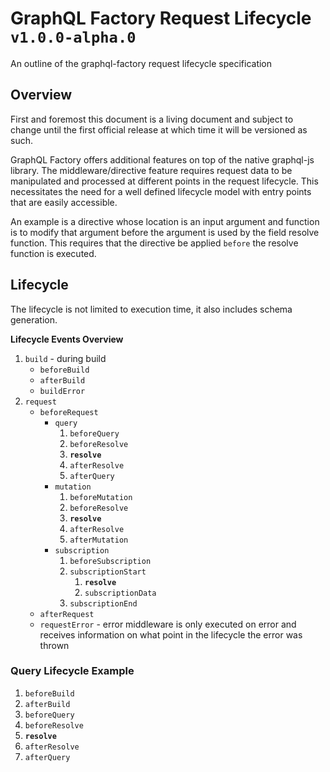 # GraphQL Factory Request Lifecycle `v1.0.0-alpha.0`

An outline of the graphql-factory request lifecycle specification

## Overview

First and foremost this document is a living document and subject to change until
the first official release at which time it will be versioned as such.

GraphQL Factory offers additional features on top of the native graphql-js library. 
The middleware/directive feature requires request data to be manipulated and processed
at different points in the request lifecycle. This necessitates the need for a well defined
lifecycle model with entry points that are easily accessible.

An example is a directive whose location is an input argument and function is to modify that
argument before the argument is used by the field resolve function. This requires that the
directive be applied `before` the resolve function is executed.

## Lifecycle

The lifecycle is not limited to execution time, it also includes schema generation.

**Lifecycle Events Overview**

1. `build` - during build
   * `beforeBuild`
   * `afterBuild`
   * `buildError`
2. `request`
   * `beforeRequest`
     * `query`
       1. `beforeQuery`
       2. `beforeResolve`
       3. **`resolve`**
       4. `afterResolve`
       5. `afterQuery`
     * `mutation`
       1. `beforeMutation`
       2. `beforeResolve`
       3. **`resolve`**
       3. `afterResolve`
       4. `afterMutation`
     * `subscription`
       1. `beforeSubscription`
       2. `subscriptionStart`
          1. **`resolve`**
          2. `subscriptionData`
       4. `subscriptionEnd`
   * `afterRequest`
   * `requestError` - error middleware is only executed on error and receives information on what point in the lifecycle the error was thrown
   
### Query Lifecycle Example

1. `beforeBuild`
2. `afterBuild`
3. `beforeQuery`
4. `beforeResolve`
5. **`resolve`**
6. `afterResolve`
7. `afterQuery`
